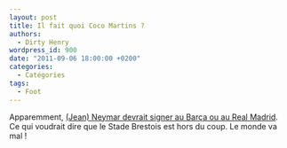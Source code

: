 ```yaml
---
layout: post
title: Il fait quoi Coco Martins ?
authors:
  - Dirty Henry
wordpress_id: 900
date: "2011-09-06 18:00:00 +0200"
categories:
  - Catégories
tags:
  - Foot
---
```


Apparemment,
[(Jean) Neymar devrait signer au Barça ou au Real Madrid](http://www.lequipe.fr/Football/breves2011/20110906_110130_neymar-plus-proche-du-barca.html).
Ce qui voudrait dire que le Stade Brestois est hors du coup. Le monde va mal !

